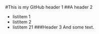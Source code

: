 #This is my GitHub header 1
##A header 2
* listitem 1
* listitem 2
* listitem 21
###Header 3
And some text.
